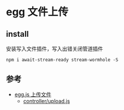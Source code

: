 # egg 文件上传

>

## install

安装写入文件插件，写入出错关闭管道插件

```
npm i await-stream-ready stream-wormhole -S
```

## 参考
- [egg.js 上传文件](https://www.jianshu.com/p/56bfdae6f5c6)
  - [controller/upload.js](https://github.com/rainbowMorelhahahah/egg-react-webpack-react-router/blob/master/app/controller/upload.js)
